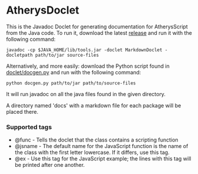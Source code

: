 # AtherysDoclet

This is the Javadoc Doclet for generating documentation for AtherysScript from the Java code. To run it, download the latest [release](https://github.com/Atherys-Horizons/AtherysDocs/releases) and run it with the following command:
```
javadoc -cp $JAVA_HOME/lib/tools.jar -doclet MarkdownDoclet -docletpath path/to/jar source-files
```

Alternatively, and more easily: download the Python script found in [doclet/docgen.py](https://github.com/Atherys-Horizons/AtherysDocs/blob/master/doclet/docgen.py) and run with the following command:

```
python docgen.py path/to/jar path/to/source-files
```
It will run javadoc on all the java files found in the given directory.

A directory named 'docs' with a markdown file for each package will be placed there.

### Supported tags

* @func - Tells the doclet that the class contains a scripting function
* @jsname - The default name for the JavaScript function is the name of the class with the first letter lowercase. If it differs, use this tag.
* @ex - Use this tag for the JavaScript example; the lines with this tag will be printed after one another.

